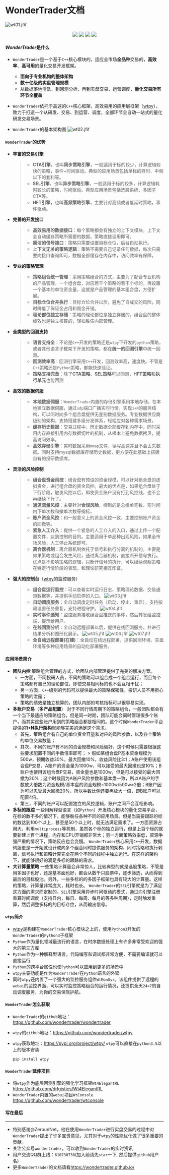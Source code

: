 # WonderTrader文档

![wt01.jfif](./assets/images/wt/wt01.jfif)

<p align="center">
    <img src ="https://img.shields.io/badge/version-0.8.0-blueviolet.svg"/>
    <img src ="https://img.shields.io/badge/platform-windows|linux-yellow.svg"/>
    <img src ="https://img.shields.io/badge/build-passing-brightgreen"/>
    <img src ="https://img.shields.io/badge/license-MIT-orange"/>
</p>

#### *WonderTrader*是什么

* `WonderTrader`是一个基于`C++`核心模块的，适应全市场**全品种**交易的，**高效率**、**高可用**的量化交易开发框架。
  * **面向于专业机构的整体架构**
  * **数十亿级的实盘管理规模**
  * 从数据落地清洗、到回测分析、再到实盘交易、运营调度，**量化交易所有环节全覆盖**
* `WonderTrader`依托于高速的`C++`核心框架，高效易用的应用层框架（[wtpy](https://github.com/wondertrader/wtpy)），致力于打造一个从研发、交易、到运营、调度，全部环节全自动一站式的量化研发交易场景。

* `WonderTrader`的基本架构图
    ![wt02.jfif](./assets/images/wt/wt02.jfif)

#### `WonderTrader`的优势

* **丰富的交易引擎**
    >
    > * **CTA引擎**，也叫**同步策略引擎**，一般适用于标的较少，计算逻辑较快的策略，事件+时间驱动。典型的应用场景包括单标的择时、中频以下的套利等。
    > * **SEL引擎**，也叫**异步策略引擎**，一般适用于标的较多，计算逻辑耗时较长的策略，时间驱动。典型应用场景包括选股系统、多因子CTA等。
    > * **HFT引擎**，也叫**高频策略引擎**，主要针对高频或者低延时策略，事件驱动。

* **完善的开发接口**
    >
    > * **高效易用的数据接口**：每个策略都会有独立的上下文模块，上下文会自动缓存策略所需要的数据，策略直接调用即可。
    > * **简洁的信号接口**：策略只需要设置目标仓位，后台自动执行。
    > * **上下文无关的策略逻辑**：策略不需要自己记录任何数据，每次只需要向接口查询即可，数据全部缓存在内存中，访问效率有保障。

* **专业的策略管理**
    >
    > * **策略组合统一管理**：采用策略组合的方式，主要为了配合专业机构的产品管理。一个组合盘，对应若干个策略的若干个标的，再设置一个基本的单位资金量，这就是产品管理的基本组合盘，方便扩展。
    > * **目标仓位合并执行**：目标仓位合并以后，避免了自成交的风险，同时降低了保证金占用和佣金开销。
    > * **理论部位独立存储**：策略的理论部位是独立存储的，组合盘的整体绩效也是独立核算的，轻松胜任内部管理。

* **全类型的回测支持**
    >
    > * **语言支持全**：不论是`C++`开发的策略还是`wtpy`下开发的`python`策略，或者其他语言子框架下开发的策略，都在**统一的回测引擎**中统一回测。
    > * **回测效率高**：回测引擎采用`C++`开发，回测效率高，速度快。不管是`C++`策略还是`Python`策略，都能快速验证。
    > * **策略支持完备**：除了**CTA策略**、**SEL策略**可以回测，**HFT策略**和**执行单元**也能回测

* **高效的数据伺服**
    >
    > * **本地数据伺服**：`WonderTrader`内置的存储引擎采用本地存储，在本地建立数据伺服，通过`udp`端口广播实时行情，实现`1+N`的服务结构，可以同时向多个组合盘提供无差别数据服务。专业数据供应商级别的架构，支持搭建多级分发体系，轻松应对各种需求场景。
    > * **缓存历史数据**：交易过程中，历史数据全部缓存到内存中，同时采用内存直接引用内存数据切片的机制，从根本上避免数据拷贝，提高访问效率。
    > * **高效存储引擎**：实时数据采用`mmap`文件，读写高速并且不会丢失数据。同时支持mysql数据库存储历史数据，更方便在此基础上搭建自有的投研数据库。

* **灵活的风险控制**
    >
    > * **组合盘资金风控**：组合盘有预设的资金规模，可以针对组合盘的虚拟资金，进行组合盘的资金风控。最大的优点是，如果组合盘处于下行阶段，触发风控以后，即使资金账户没有打到风控线，也不会再继续下行了。
    > * **通道流量风控**：主要针对**合规风险**，控制的是总撤单笔数、短时间内下单次数和撤单次数等指标。
    > * **账户资金风控**：和一般意义上的资金风控一致，主要控制账户资金的回撤等。
    > * **紧急人工介入**：提供一个紧急的人工介入的入口，通过上传一个配置文件，达到控制的目的。主要适用于单品种出现风险，如果全市场风险，人工停止系统即可。
    > * **离合器机制**：离合器机制依托于信号和执行分离的机制的，主要是如果策略或组合发生风险，通过离合器机制，直接断开信号执行。优点是不影响策略的逻辑，只断开信号的执行，可以继续观察策略在特定行情阶段的表现，和理论研究相互印证。

* **强大的控制台**（[wtpy](https://github.com/wondertrader/wtpy)的监控服务）
    >
    > * **组合盘运行监控**：可以查看实时运行日志、策略理论数据、交易通道数据等，并提供手动启停的入口。
    ![wt03.jfif](./assets/images/wt/wt03.jfif)
    > * **自动调度服务**：全自动调度定时任务（启动、停止、重启），支持按周设置任务重复，支持进程守护。
    ![wt04.jfif](./assets/images/wt/wt04.jfif)
    > * **实时事件通知**：监控服务接收组合盘推送的事件，然后转发给监控端，提示给用户。
    > * **在线回测分析**：全自动远程部署以后，提供在线回测服务，并进行结果分析和图形化展示。
    ![wt05.jfif](./assets/images/wt/wt05.jfif)
    ![wt06.jfif](./assets/images/wt/wt06.jfif)
    ![wt07.jfif](./assets/images/wt/wt07.jfif)
    > * **全自动远程部署(在建)**：全自动在线远程部署，提供回测环境、实盘环境等多种应用场景的自动化部署服务。

#### 应用场景简介

* **团队内控**
    策略组合管理的方式，给团队内部管理提供了完美的解决方案。
  * 一方面，不同投研人员，不同的策略可以组合成一个组合运行，而且每个策略都有自己的理论部位，即使交易相同标的也不会互相干扰；
  * 另一方面，`C++`级别的代码可以提供最大的策略保密性，投研人员不用担心策略的泄露；
  * 策略的绩效是独立核算的，团队内部的考核指标可以很容易实现。
* **多账户交易**（**多产品配置**）
    对于不同行情周期下的策略组合，一般团队都会有一个当下最适应的策略组合。但是同一时期，团队可能会同时管理很多个账户，而其实这些账户用到的策略组合都是相同的。这个时候`WonderTrader`平台提供的**1+N执行架构**就能够完美的满足这个需求。
  * 首先，策略组合有自己的单位资金容量和对应的风险参数，以及各个策略的单位交易数量；
  * 其次，不同的账户有不同的资金规模和风险偏好，这个时候只需要根据这些要求配置不同的手数倍率即可；
        > 假如某组合盘P基本资金规模为500w，预期收益30%，最大回撤10%，收益风险比3:1；A账户使用该组合盘P交易，A账户的资金量为1000w，可以接受的最大回撤也是10%；B账户也使用该组合盘P交易，资金量也是1000w，但是可以接受的最大回撤为20%；这个时候因为A账户风险参数和基本盘一致，所以A账户的手数放大倍数为资金规模/基本盘的资金规模=1000w/500w=2倍；B账户因为可以忍受最大回撤20%，所以手数比例还要再放大一倍，即B账户可以配置4倍。
  * 第三，不同的账户可以配置独立的风控逻辑，账户之间不会互相影响。
* **多标的跟踪**
    一些用解释型语言（如`Python`）开发核心模块的量化交易平台，在标的数不多的情况下，能够胜任各种不同的应用场景。但是当需要跟踪的标的数达到100个以上，甚至是50个以上时，就无法满足需求了。一方面资源占用大，利用`multiprocess`等机制，虽然各个标的独立运行，但是上百个标的就要新建上百个进程，内存和CPU开销都非常大；另一方面策略效率低，资源争强严重的情况下，策略反应也会变慢。
    `WonderTrader`核心采用`C++`开发，数据伺服更是一开始就设计成向多个组合同时提供服务的架构，同时策略和执行剥离，信号执行和策略计算完全在两个不同的线程中独立运行。在这样的架构下，就能够很好的满足多标的跟踪的需求。
* **大计算量策略**
    一些策略计算量会非常惊人，比较典型的就是选股策略，不管是用多因子也好，还是基本面也好，都会从数千只股票中，逐步筛选，从而得到最后的目标股池。另外，一些多标的的多因子框架也具有较大的计算量。这样的策略，计算量非常庞大，耗时也长。
    `WonderTrader`的`SEL`引擎就是为了满足这方面的需求而定制的。`SEL`引擎采用异步时间驱动的模式，通过向引擎注册重算时间调度（支持日内，每日、每周、每月的等多种周期），定时触发重算，然后调整多标的的目标仓位，从而输出信号。

#### `wtpy`简介

* [wtpy](https://github.com/wondertrader/wtpy)是构建在`WonderTrader`核心模块之上的，使用`Python3`开发的`WonderTrader`的`Python3`子框架
* `Python`作为量化领域最流行的语言，在时序数据处理上有许多非常受欢迎的强大的第三方库
* `Python`作为一种解释型语言，代码编写和调试都非常方便，不需要编译就可以直接运行
* `Python`的跨平台属性也使`Python`可以应用到更多的场景中
* `wtpy`主要功能是作为`WonderTrader`在`Python`语言的外延
* 同时`wtpy`还内置了一个强大的监控服务组件`WtMonSvr`。该组件提供了远程的`webui`的监控界面，可以实时监控策略组合的运行情况，还提供全天`24×7`的自动调度服务，为你的交易保驾护航。

#### `WonderTrader`怎么获取

* `WonderTrader`的`github`地址：<https://github.com/wondertrader/wondertrader>
* `wtpy`的`github`地址：<https://github.com/wondertrader/wtpy>

* `wtpy`获取地址：<https://pypi.org/project/wtpy/>
    `wtpy`可以直接在`python3.5`以上的版本安装

    ``` shell
    pip install wtpy
    ```

#### `WonderTrader`延伸项目

* 将`wtpy`作为底层回测引擎的强化学习框架`Wt4ElegantRL`
<https://github.com/drlgistics/Wt4ElegantRL>
* `WonderTrader`内置的`webui`项目`WtConsole`
<https://github.com/wondertrader/wtconsole>

#### 写在最后

* * *

* 特别感谢@ZerounNet，他在使用`WonderTrader`进行实盘交易的过程中对`WonderTrader`提出了许多宝贵意见，尤其对于`wtpy`的性能优化做了很多重要的贡献。
* 关注公众号`wondertrader`，可以收到`WonderTrader`的实时资讯
* 用户交流QQ群上线：`610730738`(加入前请先`star`一下, 然后提供`github`用户名)
* 更多`WonderTrader`的文档请看<https://wondertrader.github.io/>
